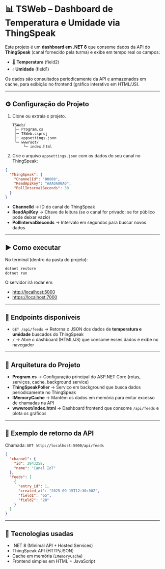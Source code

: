# 📊 TSWeb – Dashboard de Temperatura e Umidade via ThingSpeak

Este projeto é um **dashboard em .NET 8** que consome dados da API do **ThingSpeak** (canal fornecido pela turma) e exibe em tempo real os campos:

- 🌡️ **Temperatura** (field2)  
- 💧 **Umidade** (field1)  

Os dados são consultados periodicamente da API e armazenados em cache, para exibição no frontend (gráfico interativo em HTML/JS).  

---

## ⚙️ Configuração do Projeto

1. Clone ou extraia o projeto.  
   ```
   TSWeb/
    ├─ Program.cs
    ├─ TSWeb.csproj
    ├─ appsettings.json
    └─ wwwroot/
        └─ index.html
   ```

2. Crie o arquivo `appsettings.json` com os dados do seu canal no ThingSpeak:  

```json
{
  "ThingSpeak": {
    "ChannelId": "00000",
    "ReadApiKey": "AAA0A00A0",
    "PollIntervalSeconds": 30
  }
}
```

- **ChannelId** → ID do canal do ThingSpeak  
- **ReadApiKey** → Chave de leitura (se o canal for privado; se for público pode deixar vazio)  
- **PollIntervalSeconds** → Intervalo em segundos para buscar novos dados  

---

## ▶️ Como executar

No terminal (dentro da pasta do projeto):

```bash
dotnet restore
dotnet run
```

O servidor irá rodar em:

- [http://localhost:5000](http://localhost:5000)  
- [https://localhost:7000](https://localhost:7000)  

---

## 📡 Endpoints disponíveis

- `GET /api/feeds` → Retorna o JSON dos dados de **temperatura e umidade** buscados do ThingSpeak  
- `/` → Abre o dashboard (HTML/JS) que consome esses dados e exibe no navegador  

---

## 🧩 Arquitetura do Projeto

- **Program.cs** → Configuração principal do ASP.NET Core (rotas, serviços, cache, background service)  
- **ThingSpeakPoller** → Serviço em background que busca dados periodicamente no ThingSpeak  
- **IMemoryCache** → Mantém os dados em memória para evitar excesso de chamadas na API  
- **wwwroot/index.html** → Dashboard frontend que consome `/api/feeds` e plota os gráficos  

---

## 📌 Exemplo de retorno da API

Chamada: `GET http://localhost:5000/api/feeds`  

```json
{
  "channel": {
    "id": 2943258,
    "name": "Canal IoT"
  },
  "feeds": [
    {
      "entry_id": 1,
      "created_at": "2025-09-15T12:30:00Z",
      "field1": "65",
      "field2": "28"
    }
  ]
}
```

---

## 🚀 Tecnologias usadas

- .NET 8 (Minimal API + Hosted Services)  
- ThingSpeak API (HTTP/JSON)  
- Cache em memória (`IMemoryCache`)  
- Frontend simples em HTML + JavaScript  
